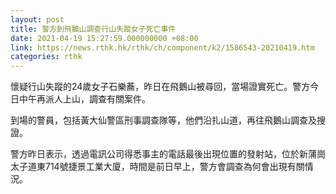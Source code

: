 ```yaml
---
layout: post
title: 警方到飛鵝山調查行山失蹤女子死亡事件
date: 2021-04-19 15:27:59.000000000 +08:00
link: https://news.rthk.hk/rthk/ch/component/k2/1586543-20210419.htm
categories: rthk
---
```


懷疑行山失蹤的24歲女子石樂蕎，昨日在飛鵝山被尋回，當場證實死亡。警方今日中午再派人上山，調查有關案件。

到場的警員，包括黃大仙警區刑事調查隊等，他們沿扎山道，再往飛鵝山調查及搜證。

警方昨日表示，透過電訊公司得悉事主的電話最後出現位置的發射站，位於新蒲崗太子道東714號捷景工業大廈，時間是前日早上，警方會調查為何會出現有關情況。

